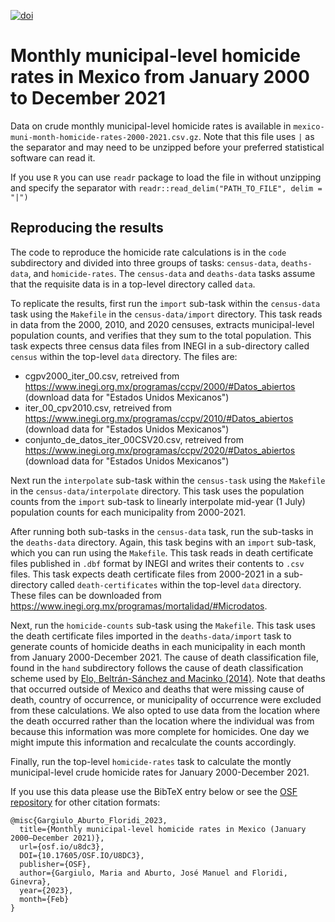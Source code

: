 [![doi](https://img.shields.io/badge/DOI-10.17605/OSF.IO/U8DC3-lightgrey.svg?style=for-the-badge)][doi]

[doi]: https://doi.org/10.17605/OSF.IO/U8DC3


# Monthly municipal-level homicide rates in Mexico from January 2000 to December 2021

Data on crude monthly municipal-level homicide rates is available in `mexico-muni-month-homicide-rates-2000-2021.csv.gz`. Note that this file uses `|` as the separator and may need to be unzipped before your preferred statistical software can read it.

If you use `R` you can use `readr` package to load the file in without unzipping and specify the separator with `readr::read_delim("PATH_TO_FILE", delim = "|")` 

## Reproducing the results
The code to reproduce the homicide rate calculations is in the `code` subdirectory and divided into three groups of tasks: `census-data`, `deaths-data`, and `homicide-rates`. The `census-data` and `deaths-data` tasks assume that the requisite data is in a top-level directory called `data`.

To replicate the results, first run the `import` sub-task within the `census-data` task using the `Makefile` in the `census-data/import` directory. This task reads in data from the 2000, 2010, and 2020 censuses, extracts municipal-level population counts, and verifies that they sum to the total population. This task expects three census data files from INEGI in a sub-directory called `census` within the top-level `data` directory. The files are:

- cgpv2000_iter_00.csv, retreived from https://www.inegi.org.mx/programas/ccpv/2000/#Datos_abiertos (download data for "Estados Unidos Mexicanos")
- iter_00_cpv2010.csv, retreived from https://www.inegi.org.mx/programas/ccpv/2010/#Datos_abiertos (download data for "Estados Unidos Mexicanos")
- conjunto_de_datos_iter_00CSV20.csv, retreived from https://www.inegi.org.mx/programas/ccpv/2020/#Datos_abiertos (download data for "Estados Unidos Mexicanos")

Next run the `interpolate` sub-task within the `census-task` using the `Makefile` in the `census-data/interpolate` directory. This task uses the population counts from the `import` sub-task to linearly interpolate mid-year (1 July) population counts for each municipality from 2000-2021.

After running both sub-tasks in the `census-data` task, run the sub-tasks in the `deaths-data` directory. Again, this task begins with an `import` sub-task, which you can run using the `Makefile`. This task reads in death certificate files published in `.dbf` format by INEGI and writes their contents to `.csv` files. This task expects death certificate files from 2000-2021 in a sub-directory called `death-certificates` within the top-level `data` directory. These files can be downloaded from https://www.inegi.org.mx/programas/mortalidad/#Microdatos.

Next, run the `homicide-counts` sub-task using the `Makefile`. This task uses the death certificate files imported in the `deaths-data/import` task to generate counts of homicide deaths in each municipality in each month from January 2000-December 2021. The cause of death classification file, found in the `hand` subdirectory follows the cause of death classification scheme used by [Elo, Beltrán-Sánchez and Macinko (2014)](https://pubmed.ncbi.nlm.nih.gov/24554793/). Note that deaths that occurred outside of Mexico and deaths that were missing cause of death, country of occurrence, or municipality of occurrence were excluded from these calculations. We also opted to use data from the location where the death occurred rather than the location where the individual was from because this information was more complete for homicides. One day we might impute this information and recalculate the counts accordingly.

Finally, run the top-level `homicide-rates` task to calculate the montly municipal-level crude homicide rates for January 2000-December 2021.

If you use this data please use the BibTeX entry below or see the [OSF repository](https://osf.io/u8dc3/) for other citation formats:

```
@misc{Gargiulo_Aburto_Floridi_2023,
  title={Monthly municipal-level homicide rates in Mexico (January 2000–December 2021)},
  url={osf.io/u8dc3},
  DOI={10.17605/OSF.IO/U8DC3},
  publisher={OSF},
  author={Gargiulo, Maria and Aburto, José Manuel and Floridi, Ginevra},
  year={2023},
  month={Feb}
}
```

